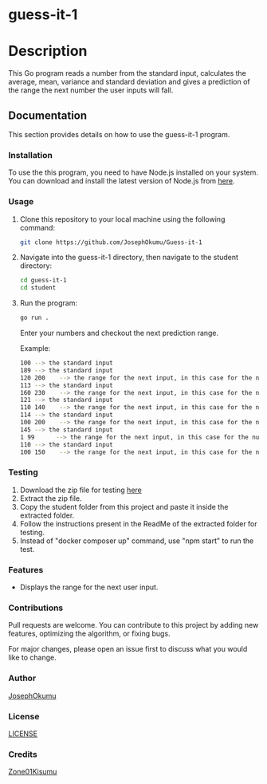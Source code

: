 # guess-it-1

# Description
This Go program reads a number from the standard input, calculates the average, mean, variance and standard deviation and gives a prediction of the range the next number the user inputs will fall. 
## Documentation
This section provides details on how to use the guess-it-1 program.

### Installation
To use the this program, you need to have Node.js installed on your system. You can download and install the latest version of Node.js from [here](https://nodejs.org/).

### Usage
1. Clone this repository to your local machine using the following command:
    ```bash
    git clone https://github.com/JosephOkumu/Guess-it-1
    ```
2. Navigate into the guess-it-1 directory, then navigate to the student directory:
    ```bash
    cd guess-it-1
    cd student
    ```
3. Run the program:
    ```bash
    go run .
    ```
    Enter your numbers and checkout the next prediction range.

    Example:
    ```bash
    100 --> the standard input
    189 --> the standard input
    120 200    --> the range for the next input, in this case for the number 113
    113 --> the standard input
    160 230    --> the range for the next input, in this case for the number 121
    121 --> the standard input
    110 140    --> the range for the next input, in this case for the number 114
    114 --> the standard input
    100 200    --> the range for the next input, in this case for the number 145
    145 --> the standard input
    1 99      --> the range for the next input, in this case for the number 110
    110 --> the standard input
    100 150    --> the range for the next input, in this case for the number
    ```

### Testing
1.  Download the zip file for testing [here](https://assets.01-edu.org/guess-it/guess-it-dockerized.zip)
2.  Extract the zip file.
3.  Copy the student folder from this project and paste it inside the extracted folder.
4.  Follow the instructions present in the ReadMe of the extracted folder for testing.
5. Instead of "docker composer up" command, use "npm start" to run the test.

### Features
- Displays the range for the next user input.

### Contributions
Pull requests are welcome. You can contribute to this project by adding new features, optimizing the algorithm, or fixing bugs.

For major changes, please open an issue first to discuss what you would like to change.

### Author
[JosephOkumu](https://github.com/JosephOkumu)

### License
[LICENSE](./LICENSE)


### Credits
[Zone01Kisumu](https://www.zone01kisumu.ke/)
